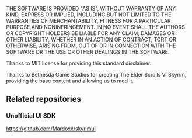 THE SOFTWARE IS PROVIDED "AS IS", WITHOUT WARRANTY OF ANY KIND, EXPRESS OR IMPLIED, INCLUDING BUT NOT LIMITED TO THE WARRANTIES OF MERCHANTABILITY, FITNESS FOR A PARTICULAR PURPOSE AND NONINFRINGEMENT. IN NO EVENT SHALL THE AUTHORS OR COPYRIGHT HOLDERS BE LIABLE FOR ANY CLAIM, DAMAGES OR OTHER LIABILITY, WHETHER IN AN ACTION OF CONTRACT, TORT OR OTHERWISE, ARISING FROM, OUT OF OR IN CONNECTION WITH THE SOFTWARE OR THE USE OR OTHER DEALINGS IN THE SOFTWARE.

Thanks to MIT license for providing this standard disclaimer.

Thanks to Bethesda Game Studios for creating The Elder Scrolls V: Skyrim, providing the base content and allowing us to mod it.


Related repositories
--------------------
### Unofficial UI SDK
https://github.com/Mardoxx/skyrimui
